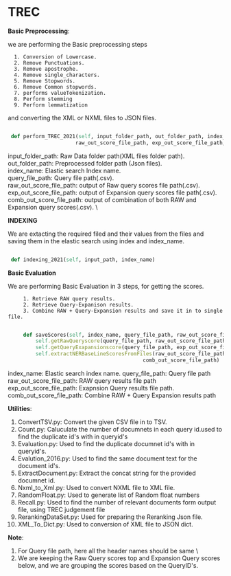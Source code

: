 # TREC

**Basic Preprocessing**: 
   
   we are performing the Basic preprocessing steps 
      
      1. Conversion of Lowercase.
      2. Remove Punctuations.
      3. Remove apostrophe.
      4. Remove single_characters.
      5. Remove Stopwords.
      6. Remove Common stopwords.
      7. performs valueTokenization.
      8. Perform stemming
      9. Perform lemmatization
  
  and converting the XML or NXML files to JSON files. 
    
   ```ruby
   
    def perform_TREC_2021(self, input_folder_path, out_folder_path, index_name, query_file_path,
                         raw_out_score_file_path, exp_out_score_file_path, comb_out_score_file_path)
   ```

  input_folder_path: Raw Data folder path(XML files folder path). \
  out_folder_path: Preprocessed folder path (Json files). \
  index_name: Elastic search Index name. \
  query_file_path: Query file path(.csv). \
  raw_out_score_file_path: output of Raw query scores file path(.csv).\
  exp_out_score_file_path: output of Expansion query scores file path(.csv). \
  comb_out_score_file_path: output of combination of both RAW and Expansion query scores(.csv). \
  

 **INDEXING**
    
 We are extacting the required filed and their values from the files and saving them in the elastic search using index and index_name.
    
   
   ```ruby
   
    def indexing_2021(self, input_path, index_name)
   ```
   
 
 **Basic Evaluation**
    
 We are performing Basic Evaluation in 3 steps, for getting the scores.
         
         1. Retrieve RAW query results.
         2. Retrieve Query-Expanison results.
         3. Combine RAW + Query-Expansion results and save it in to single file.
         
    
   
   ```ruby
   
        def saveScores(self, index_name, query_file_path, raw_out_score_file_path, exp_out_score_file_path, comb_out_score_file_path):
            self.getRawQueryscore(query_file_path, raw_out_score_file_path, 'summary', index_name)
            self.getQueryExapansionscore(query_file_path, exp_out_score_file_path, 'summary', index_name)
            self.extractNERBaseLineScoresFromFiles(raw_out_score_file_path, exp_out_score_file_path,
                                               comb_out_score_file_path)
   ```
   
   index_name: Elastic search index name.
   query_file_path: Query file path
   raw_out_score_file_path: RAW query results file path
   exp_out_score_file_path: Exapnsion Query results file path.
   comb_out_score_file_path: Combine RAW + Query Expansion results path
   
   
 **Utilities**:
 
   1. ConvertTSV.py: Convert the given CSV file in to TSV.
   2. Count.py: Caluculate the number of documnets in each query id.used to find the duplicate id's with in queryid's
   3. Evaluation.py: Used to find the duplicate documnet id's with in queryid's.
   4. Evalution_2016.py: Used to find the same document text for the document id's.
   5. ExtractDocument.py: Extract the concat string for the provided documnet id.
   6. Nxml_to_Xml.py: Used to convert NXML file to XML file.
   7. RandomFloat.py: Used to generate list of Random float numbers
   8. Recall.py: Used to find the number of relevant documents form output file, using TREC judgement file
   9. RerankingDataSet.py:  Used for preparing the Reranking Json file.
   10. XML_To_Dict.py: Used to conversion of XML file to JSON dict.
   
**Note**: 

   1. For Query file path, here all the header names should be same \
   2. We are keeping the Raw Query scores top and Expansion Query scores below, and we are grouping the scores based on the QueryID's. 
  







